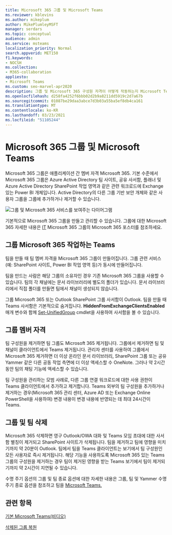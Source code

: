 ```yaml
---
title: Microsoft 365 그룹 및 Microsoft Teams
ms.reviewer: kblevins
ms.author: mikeplum
author: MikePlumleyMSFT
manager: serdars
ms.topic: conceptual
audience: admin
ms.service: msteams
localization_priority: Normal
search.appverid: MET150
f1.keywords:
- NOCSH
ms.collection:
- M365-collaboration
appliesto:
- Microsoft Teams
ms.custom: seo-marvel-apr2020
description: 그룹 및 Microsoft 365 구성원 자격이 어떻게 작동하는지 Microsoft Teams.
ms.openlocfilehash: d258fa4252f6bbb02d2b9a8211dd5919c2d7a67b
ms.sourcegitcommit: 01087be29daa3abce7d3b03a55ba5ef8db4ca161
ms.translationtype: MT
ms.contentlocale: ko-KR
ms.lasthandoff: 03/23/2021
ms.locfileid: "51105244"
---
```

# <a name="microsoft-365-groups-and-microsoft-teams"></a>Microsoft 365 그룹 및 Microsoft Teams

Microsoft 365 그룹은 애플리케이션 간 멤버 자격 Microsoft 365. 기본 수준에서 Microsoft 365 그룹은 Azure Active Directory 팀 사이트, 공유 사서함, 플래너 및 Azure Active Directory SharePoint 작업 영역과 같은 관련 워크로드에 Exchange 있는 Power BI 개체입니다. Active Directory의 다른 그룹 기반 보안 개체와 같은 사용자 그룹을 그룹에 추가하거나 제거할 수 있습니다.

![그룹 및 Microsoft 365 서비스를 보여주는 다이어그램](/microsoft-365/media/microsoft-365-groups-hub-spoke.png?view=o365-worldwide)

기본적으로 Microsoft 365 그룹을 만들고 관리할 수 있습니다. 그룹에 대한 Microsoft 365 자세한 내용은 [](https://support.office.com/article/b565caa1-5c40-40ef-9915-60fdb2d97fa2) [IT](teams-architecture-solutions-posters.md#groups-in-microsoft-365) Microsoft 365 그룹의 Microsoft 365 포스터를 참조하세요.

## <a name="how-microsoft-365-groups-work-with-teams"></a>그룹 Microsoft 365 작업하는 Teams

팀을 만들 때 팀 멤버 자격을 Microsoft 365 그룹이 만들어집니다. 그룹 관련 서비스(예: SharePoint 사이트, Power BI 작업 영역 등)가 동시에 만들어집니다.

팀을 만드는 사람은 해당 그룹의 소유자인 경우 기존 Microsoft 365 그룹을 사용할 수 있습니다. 팀의 각 채널에는 문서 라이브러리에 별도의 폴더가 있습니다. 문서 라이브러리에서 직접 폴더를 만들면 팀에서 채널이 생성되지 않습니다.

그룹 Microsoft 365 또는 Outlook SharePoint 그룹 사서함이 Outlook. 팀을 만들 때 Teams 사서함은 기본적으로 숨겨집니다. **HiddenFromExchangeClientsEnabled** 매개 변수와 함께 [Set-UnifiedGroup](/powershell/module/exchange/users-and-groups/set-unifiedgroup) cmdlet을 사용하여 사서함을 볼 수 있습니다.

## <a name="group-membership"></a>그룹 멤버 자격

팀 구성원을 제거하면 팀 그룹도 Microsoft 365 제거됩니다. 그룹에서 제거하면 팀 및 채널이 클라이언트에서 Teams 제거됩니다. 관리자 센터를 사용하여 그룹에서 Microsoft 365 제거하면 더 이상 온라인 문서 라이브러리, SharePoint 그룹 또는 공유 Yammer 같은 다른 공동 작업 측면에 더 이상 액세스할 수 OneNote. 그러나 약 2시간 동안 팀의 채팅 기능에 액세스할 수 있습니다.

팀 구성원을 관리하는 모범 사례로, 다른 그룹 연결 워크로드에 대한 사용 권한이 Teams 클라이언트에서 추가하고 제거합니다. Teams 외부의 팀 구성원을 추가하거나 제거하는 경우(Microsoft 365 관리 센터, Azure AD 또는 Exchange Online PowerShell을 사용하여) 변경 내용이 변경 내용에 반영되는 데 최대 24시간이 Teams.

## <a name="deleting-groups-and-teams"></a>그룹 및 팀 삭제

Microsoft 365 삭제하면 영구 Outlook/OWA 대화 및 Teams 모임 초대에 대한 사서함 별칭이 제거되고 SharePoint 사이트가 삭제됩니다. 팀을 제거하고 팀에 영향을 미치기까지 약 20분이 Outlook. 팀에서 팀을 Teams 클라이언트는 보기에서 팀 구성원인 모든 사용자로 즉시 제거됩니다. 해당 기능을 사용하도록 Microsoft 365 있는 Teams 그룹의 구성원을 제거하는 경우 팀이 제거된 영향을 받는 Teams 보기에서 팀이 제거되기까지 약 2시간이 지연될 수 있습니다.

수명 주기 옵션의 그룹 및 팀 종료 [](/microsoft-365/solutions/end-life-cycle-groups-teams-sites-yammer) 옵션에 대한 자세한 내용은 그룹, 팀 및 Yammer 수명 주기 종료 옵션을 참조하고 팀을 [Microsoft Teams.](./archive-or-delete-a-team.md)

## <a name="related-topics"></a>관련 항목

[기본 Microsoft Teams(비디오)](https://aka.ms/teams-foundations)

[삭제된 그룹 복원](/microsoft-365/admin/create-groups/restore-deleted-group)